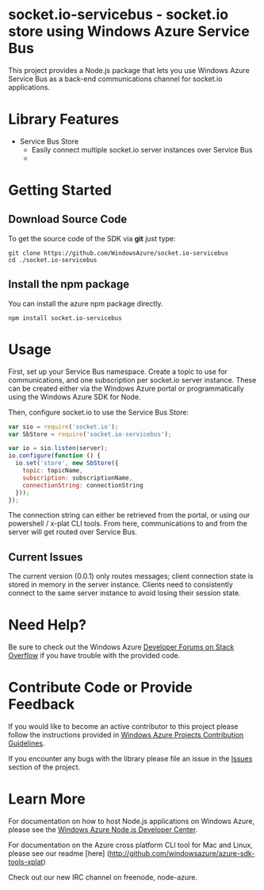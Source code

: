 # socket.io-servicebus - socket.io store using Windows Azure Service Bus

This project provides a Node.js package that lets you use Windows Azure Service Bus as a back-end communications
channel for socket.io applications.

# Library Features

* Service Bus Store
    * Easily connect multiple socket.io server instances over Service Bus
    * 

# Getting Started
## Download Source Code

To get the source code of the SDK via **git** just type:

    git clone https://github.com/WindowsAzure/socket.io-servicebus
    cd ./socket.io-servicebus

## Install the npm package

You can install the azure npm package directly.

    npm install socket.io-servicebus

# Usage

First, set up your Service Bus namespace. Create a topic to use for communications, and one subscription per socket.io server instance.
These can be created either via the Windows Azure portal or programmatically using the Windows Azure SDK for Node.

Then, configure socket.io to use the Service Bus Store:

```Javascript
var sio = require('socket.io');
var SbStore = require('socket.io-servicebus');

var io = sio.listen(server);
io.configure(function () {
  io.set('store', new SbStore({
    topic: topicName,
    subscription: subscriptionName,
    connectionString: connectionString
  }));
});
```

The connection string can either be retrieved from the portal, or using our powershell / x-plat CLI tools. From here, communications to and from the server will get routed over Service Bus.

## Current Issues

The current version (0.0.1) only routes messages; client connection state is stored in memory in the server instance. Clients need to consistently connect to the same server instance to avoid losing their session state.

# Need Help?

Be sure to check out the Windows Azure [Developer Forums on Stack Overflow](http://go.microsoft.com/fwlink/?LinkId=234489) if you have trouble with the provided code.

# Contribute Code or Provide Feedback

If you would like to become an active contributor to this project please follow the instructions provided in [Windows Azure Projects Contribution Guidelines](http://windowsazure.github.com/guidelines.html).

If you encounter any bugs with the library please file an issue in the [Issues](https://github.com/WindowsAzure/socket.io-servicebus/issues) section of the project.

# Learn More

For documentation on how to host Node.js applications on Windows Azure, please see the [Windows Azure Node.js Developer Center](http://www.windowsazure.com/en-us/develop/nodejs/).

For documentation on the Azure cross platform CLI tool for Mac and Linux, please see our readme [here] (http://github.com/windowsazure/azure-sdk-tools-xplat)

Check out our new IRC channel on freenode, node-azure.
